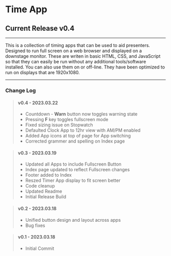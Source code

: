 # Time App

## Current Release v0.4

---

This is a collection of timing apps that can be used to aid presenters. Designed to run full screen on a web browser and displayed on a downstage monitor. These are writen in basic HTML, CSS, and JavaScript so that they can easily be run without any additional tools/software installed. You can also use them on or off-line. They have been optimized to run on displays that are 1920x1080.

---

### Change Log

> #### v0.4 - 2023.03.22
>
> - Countdown - <b>Warn</b> button now toggles warning state
> - Pressing <b>F</b> key toggles fullscreen mode
> - Fixed sizing issue on Stopwatch
> - Defaulted Clock App to 12hr view with AM/PM enabled
> - Added App icons at top of page for App switching
> - Corrected grammer and spelling on Index page

> #### v0.3 - 2023.03.19
>
> - Updated all Apps to include Fullscreen Button
> - Index page updated to reflect Fullscreen changes
> - Footer added to Index
> - Reszed Timer App display to fit screen better
> - Code cleanup
> - Updated Readme
> - Initial Release Build

> #### v0.2 - 2023.03.18
>
> - Unified button design and layout across apps
> - Bug fixes

> #### v0.1 - 2023.03.18
>
> - Initial Commit
